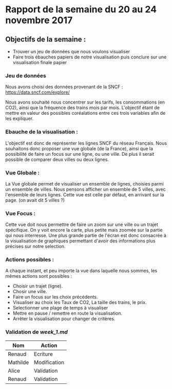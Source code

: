 # Rapport de la semaine du 20 au 24 novembre 2017

## Objectifs de la semaine : 
* Trouver un jeu de données que nous voulons visualiser
* Faire trois ébauches papiers de notre visualisation puis conclure sur une visualisation finale papier

### Jeu de données
Nous avons choisi des données provenant de la SNCF : 
<https://data.sncf.com/explore/>

Nous avons souhaité nous concentrer sur les tarifs, les consommations (en CO2), ainsi que la fréquence des trains mois par mois.
L'objectif étant de mettre en valeur des possibles coréalations entre ces trois variables afin de les expliquer. 

### Ebauche de la visualisation : 

L'objectif est donc de représenter les lignes SNCF du réseau Français.
Nous souhaitons donc proposer une vue globale (de la France), ainsi que la possibilité de faire un focus sur une ligne, ou une ville.
De plus il serait possible de comparer deux villes ou deux lignes.  

### Vue Globale : 

La Vue globale permet de visualiser un ensemble de lignes, choisies parmi un ensemble de villes.
Nous pensons afficher un ensemble de 5 villes, avec l'ensemble de leurs lignes. Cette vue est celle par défaut, en arrivant sur la page. (on avait dit 5 villes ?)

### Vue Focus :

Cette vue doit nous permettre de faire un zoom sur une ville ou un trajet spécifique. 
On y voit encore la carte, plus petite mais zoomée sur la partie qui nous interresse.
Une plus grande partie de l'écran est donc consacrée à la visualisation de graphiques permettant d'avoir des informations plus précises sur notre selection.

### Actions possibles : 
A chaque instant, et peu importe la vue dans laquelle nous sommes, les mêmes actions sont possibles : 
- Choisir un trajet (ligne).
- Chosir une ville.
- Faire un focus sur les choix précédents.
- Visualiser au choix les Taux de CO2, La taille des trains, le prix.
- Selectionner une plage de temps à visualiser
- Mettre en pause / remettre en route la visualisation.
- Arrêter la visualisation pour changer de critères.

### Validation de *week_1.md*
 
| Nom | Action |
| --- | ------ |
| Renaud | Ecriture |
| Mathilde | Modification |
| Alice | Validation |
| Renaud | Validation |
